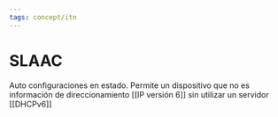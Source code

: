 ```yaml
---
tags: concept/itn
---
```

# SLAAC

Auto configuraciones en estado. Permite un dispositivo que no es información de direccionamiento [[IP versión 6]] sin utilizar un servidor [[DHCPv6]]

